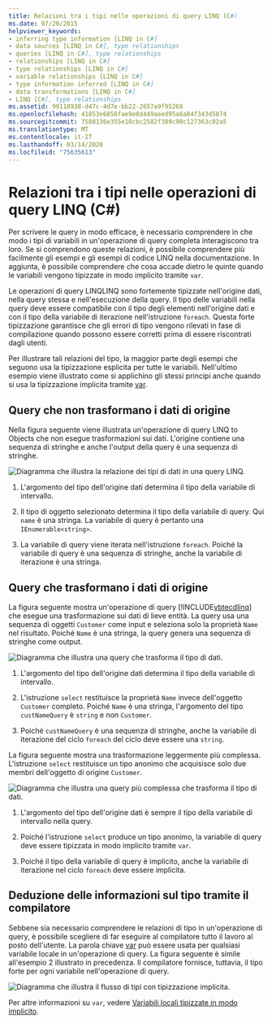 ```yaml
---
title: Relazioni tra i tipi nelle operazioni di query LINQ (C#)
ms.date: 07/20/2015
helpviewer_keywords:
- inferring type information [LINQ in C#]
- data sources [LINQ in C#], type relationships
- queries [LINQ in C#], type relationships
- relationships [LINQ in C#]
- type relationships [LINQ in C#]
- variable relationships [LINQ in C#]
- type information inferred [LINQ in C#]
- data transformations [LINQ in C#]
- LINQ [C#], type relationships
ms.assetid: 99118938-d47c-4d7e-bb22-2657a9f95268
ms.openlocfilehash: 41853e6858fae9e8d449aeed95a6a84f343d5874
ms.sourcegitcommit: 7588136e355e10cbc2582f389c90c127363c02a5
ms.translationtype: MT
ms.contentlocale: it-IT
ms.lasthandoff: 03/14/2020
ms.locfileid: "75635613"
---
```

# <a name="type-relationships-in-linq-query-operations-c"></a>Relazioni tra i tipi nelle operazioni di query LINQ (C#)
Per scrivere le query in modo efficace, è necessario comprendere in che modo i tipi di variabili in un'operazione di query completa interagiscono tra loro. Se si comprendono queste relazioni, è possibile comprendere più facilmente gli esempi e gli esempi di codice LINQ nella documentazione. In aggiunta, è possibile comprendere che cosa accade dietro le quinte quando le variabili vengono tipizzate in modo implicito tramite `var`.  
  
 Le operazioni di query LINQLINQ sono fortemente tipizzate nell'origine dati, nella query stessa e nell'esecuzione della query. Il tipo delle variabili nella query deve essere compatibile con il tipo degli elementi nell'origine dati e con il tipo della variabile di iterazione nell'istruzione `foreach`. Questa forte tipizzazione garantisce che gli errori di tipo vengono rilevati in fase di compilazione quando possono essere corretti prima di essere riscontrati dagli utenti.  
  
 Per illustrare tali relazioni del tipo, la maggior parte degli esempi che seguono usa la tipizzazione esplicita per tutte le variabili. Nell'ultimo esempio viene illustrato come si applichino gli stessi principi anche quando si usa la tipizzazione implicita tramite [var](../../../language-reference/keywords/var.md).  
  
## <a name="queries-that-do-not-transform-the-source-data"></a>Query che non trasformano i dati di origine  
 Nella figura seguente viene illustrata un'operazione di query LINQ to Objects che non esegue trasformazioni sui dati. L'origine contiene una sequenza di stringhe e anche l'output della query è una sequenza di stringhe.  
  
 ![Diagramma che illustra la relazione dei tipi di dati in una query LINQ.](./media/type-relationships-in-linq-query-operations/linq-query-data-type-relation.png)  
  
1. L'argomento del tipo dell'origine dati determina il tipo della variabile di intervallo.  
  
2. Il tipo di oggetto selezionato determina il tipo della variabile di query. Qui `name` è una stringa. La variabile di query è pertanto una `IEnumerable<string>`.  
  
3. La variabile di query viene iterata nell'istruzione `foreach`. Poiché la variabile di query è una sequenza di stringhe, anche la variabile di iterazione è una stringa.  
  
## <a name="queries-that-transform-the-source-data"></a>Query che trasformano i dati di origine  
 La figura seguente mostra un'operazione di query [!INCLUDE[vbtecdlinq](~/includes/vbtecdlinq-md.md)] che esegue una trasformazione sui dati di lieve entità. La query usa una sequenza di oggetti `Customer` come input e seleziona solo la proprietà `Name` nel risultato. Poiché `Name` è una stringa, la query genera una sequenza di stringhe come output.  
  
 ![Diagramma che illustra una query che trasforma il tipo di dati.](./media/type-relationships-in-linq-query-operations/linq-query-transform-data-type.png)  
  
1. L'argomento del tipo dell'origine dati determina il tipo della variabile di intervallo.  
  
2. L'istruzione `select` restituisce la proprietà `Name` invece dell'oggetto `Customer` completo. Poiché `Name` è una stringa, l'argomento del tipo `custNameQuery` è `string` e non `Customer`.  
  
3. Poiché `custNameQuery` è una sequenza di stringhe, anche la variabile di iterazione del ciclo `foreach` del ciclo deve essere una `string`.  
  
 La figura seguente mostra una trasformazione leggermente più complessa. L'istruzione `select` restituisce un tipo anonimo che acquisisce solo due membri dell'oggetto di origine `Customer`.  
  
 ![Diagramma che illustra una query più complessa che trasforma il tipo di dati.](./media/type-relationships-in-linq-query-operations/linq-complex-query-transform-data-type.png)  
  
1. L'argomento del tipo dell'origine dati è sempre il tipo della variabile di intervallo nella query.  
  
2. Poiché l'istruzione `select` produce un tipo anonimo, la variabile di query deve essere tipizzata in modo implicito tramite `var`.  
  
3. Poiché il tipo della variabile di query è implicito, anche la variabile di iterazione nel ciclo `foreach` deve essere implicita.  
  
## <a name="letting-the-compiler-infer-type-information"></a>Deduzione delle informazioni sul tipo tramite il compilatore  
 Sebbene sia necessario comprendere le relazioni di tipo in un'operazione di query, è possibile scegliere di far eseguire al compilatore tutto il lavoro al posto dell'utente. La parola chiave [var](../../../language-reference/keywords/var.md) può essere usata per qualsiasi variabile locale in un'operazione di query. La figura seguente è simile all'esempio 2 illustrato in precedenza. Il compilatore fornisce, tuttavia, il tipo forte per ogni variabile nell'operazione di query.  
  
 ![Diagramma che illustra il flusso di tipi con tipizzazione implicita.](./media/type-relationships-in-linq-query-operations/linq-type-flow-implicit-typing.png)  
  
 Per altre informazioni su `var`, vedere [Variabili locali tipizzate in modo implicito](../../classes-and-structs/implicitly-typed-local-variables.md).  
